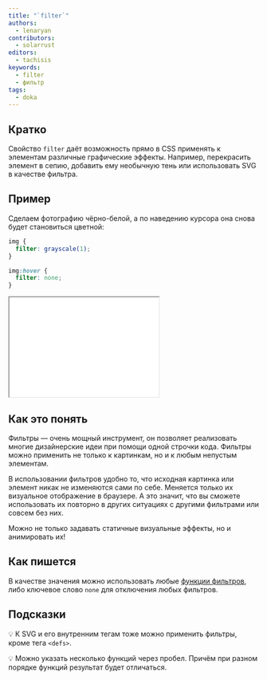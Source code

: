 ```yaml
---
title: "`filter`"
authors:
  - lenaryan
contributors:
  - solarrust
editors:
  - tachisis
keywords:
  - filter
  - фильтр
tags:
  - doka
---
```


## Кратко

Свойство `filter` даёт возможность прямо в CSS применять к элементам различные графические эффекты. Например, перекрасить элемент в сепию, добавить ему необычную тень или использовать SVG в качестве
фильтра.

## Пример

Сделаем фотографию чёрно-белой, а по наведению курсора она снова будет становиться цветной:

```css
img {
  filter: grayscale(1);
}

img:hover {
  filter: none;
}
```

<iframe title="Пример использования filter" src="demos/base/" height="200"></iframe>

## Как это понять

Фильтры — очень мощный инструмент, он позволяет реализовать многие дизайнерские идеи при помощи одной строчки кода. Фильтры можно применить не только к картинкам, но и к любым непустым элементам.

В использовании фильтров удобно то, что исходная картинка или элемент никак не изменяются сами по себе. Меняется только их визуальное отображение в браузере. А это значит, что вы сможете
использовать их повторно в других ситуациях с другими фильтрами или совсем без них.

Можно не только задавать статичные визуальные эффекты, но и анимировать их!

## Как пишется

В качестве значения можно использовать любые [функции фильтров](/css/filter-functions/), либо ключевое слово `none` для отключения любых фильтров.

## Подсказки

💡 К SVG и его внутренним тегам тоже можно применить фильтры, кроме тега `<defs>`.

💡 Можно указать несколько функций через пробел. Причём при разном порядке функций результат будет отличаться.
